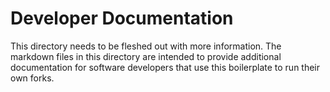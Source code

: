 # Developer Documentation

This directory needs to be fleshed out with more information. The markdown files in this directory are intended to provide additional documentation for software developers that use this boilerplate to run their own forks.

